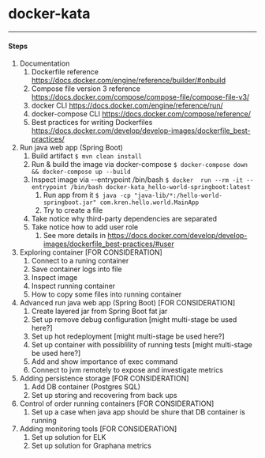 # docker-kata
--------------------------------------
#### Steps
1. Documentation
   1. Dockerfile reference https://docs.docker.com/engine/reference/builder/#onbuild
   1. Compose file version 3 reference https://docs.docker.com/compose/compose-file/compose-file-v3/
   1. docker CLI https://docs.docker.com/engine/reference/run/
   1. docker-compose CLI https://docs.docker.com/compose/reference/
   1. Best practices for writing Dockerfiles https://docs.docker.com/develop/develop-images/dockerfile_best-practices/
1. Run java web app (Spring Boot)
   1. Build artifact `$ mvn clean install`
   1. Run & build the image via docker-compose `$ docker-compose down && docker-compose up --build`
   1. Inspect image via --entrypoint /bin/bash `$ docker  run --rm -it --entrypoint /bin/bash docker-kata_hello-world-springboot:latest`
      1. Run app from it `$ java -cp "java-lib/*:/hello-world-springboot.jar" com.kren.hello.world.MainApp`
      1. Try to create a file
   1. Take notice why third-party dependencies are separated
   1. Take notice how to add user role
      1. See more details in https://docs.docker.com/develop/develop-images/dockerfile_best-practices/#user
1. Exploring container [FOR CONSIDERATION]
   1. Connect to a runing container
   1. Save container logs into file
   1. Inspect image
   1. Inspect running container
   1. How to copy some files into running container  
1. Advanced run java web app (Spring Boot) [FOR CONSIDERATION]
   1. Create layered jar from Spring Boot fat jar
   1. Set up remove debug configuration [might multi-stage be used here?]
   1. Set up hot redeployment [might multi-stage be used here?]
   1. Set up container with possiblility of running tests [might multi-stage be used here?]
   1. Add and show importance of exec command
   1. Connect to jvm remotely to expose and investigate metrics
1. Adding persistence storage  [FOR CONSIDERATION]
   1. Add DB container (Postgres SQL)
   1. Set up storing and recovering from back ups
1. Control of order running containers [FOR CONSIDERATION]
   1. Set up a case when java app should be shure that DB container is running
1. Adding monitoring tools [FOR CONSIDERATION]
   1. Set up solution for ELK
   1. Set up solution for Graphana metrics    
  
# 